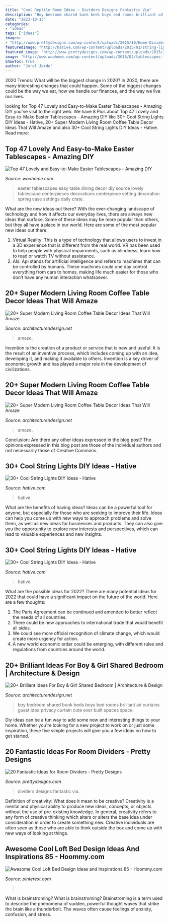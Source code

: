 ```yaml
---
title: "Cool Reptile Room Ideas ~ Dividers Designs Fantastic Via"
description: "Boy bedroom shared bunk beds boys bed rooms brilliant ad curtains guest idea privacy curtain cute ever built spaces space"
date: "2023-10-13"
categories:
- "ideas"
tags: ["ideas"]
images:
- "http://www.prettydesigns.com/wp-content/uploads/2015/10/Home-Dividers.jpg"
featuredImage: "http://hative.com/wp-content/uploads/2015/01/string-lights-diy-ideas/27-string-lights-diy-ideas.jpg"
featured_image: "http://www.prettydesigns.com/wp-content/uploads/2015/10/Home-Dividers.jpg"
image: "http://www.woohome.com/wp-content/uploads/2016/02/tablescapes-for-easter-14.jpg"
ShowToc: true
author: "Jerel Jerde"
---
```



2020 Trends: What will be the biggest change in 2020?
In 2020, there are many interesting changes that could happen. Some of the biggest changes could be the way we eat, how we handle our finances, and the way we live our lives.

	

		
looking for Top 47 Lovely and Easy-to-Make Easter Tablescapes - Amazing DIY you've visit to the right web. We have 8 Pics about Top 47 Lovely and Easy-to-Make Easter Tablescapes - Amazing DIY like 30+ Cool String Lights DIY Ideas - Hative, 20+ Super Modern Living Room Coffee Table Decor Ideas That Will Amaze and also 30+ Cool String Lights DIY Ideas - Hative. Read more:
		
    
## Top 47 Lovely And Easy-to-Make Easter Tablescapes - Amazing DIY

<img loading=lazy src="http://www.woohome.com/wp-content/uploads/2016/02/tablescapes-for-easter-14.jpg" onerror="this.onerror=null;this.src='https://tse1.mm.bing.net/th?id=OIP.U3DlcZnoUOdEmQYzo6fUPwHaLK&amp;pid=15.1';" alt="Top 47 Lovely and Easy-to-Make Easter Tablescapes - Amazing DIY">

_Source: woohome.com_

>easter tablescapes easy table dining decor diy source lovely tablescape centerpieces decorations centerpiece setting decoration spring vase settings daily crate. 

	

What are the new ideas out there?
With the ever-changing landscape of technology and how it affects our everyday lives, there are always new ideas that surface. Some of these ideas may be more popular than others, but they all have a place in our world. Here are some of the most popular new ideas out there: 
1. Virtual Reality: This is a type of technology that allows users to invest in a 3D experience that is different from the real world. VR has been used to help people with physical impairments, such as blindness, learn how to read or watch TV without assistance. 
2. AIs: Api stands for artificial intelligence and refers to machines that can be controlled by humans. These machines could one day control everything from cars to homes, making life much easier for those who don’t have any human interaction whatsoever. 

    
## 20+ Super Modern Living Room Coffee Table Decor Ideas That Will Amaze

<img loading=lazy src="https://cdn.architecturendesign.net/wp-content/uploads/2015/11/AD-14-white-romantic-living-room-decor-1.jpg" onerror="this.onerror=null;this.src='https://tse3.mm.bing.net/th?id=OIP.y4fSx30uIrSH4em97YxqaQHaLJ&amp;pid=15.1';" alt="20+ Super Modern Living Room Coffee Table Decor Ideas That Will Amaze">

_Source: architecturendesign.net_

>amaze. 

	

Invention is the creation of a product or service that is new and useful. It is the result of an inventive process, which includes coming up with an idea, developing it, and making it available to others. Invention is a key driver of economic growth and has played a major role in the development of civilizations.

    
## 20+ Super Modern Living Room Coffee Table Decor Ideas That Will Amaze

<img loading=lazy src="https://cdn.architecturendesign.net/wp-content/uploads/2015/11/AD-01-cozy-home-decor-living-room-ideas.jpg" onerror="this.onerror=null;this.src='https://tse3.mm.bing.net/th?id=OIP.oJ5JVPazshdY9Lwz262-1gHaLH&amp;pid=15.1';" alt="20+ Super Modern Living Room Coffee Table Decor Ideas That Will Amaze">

_Source: architecturendesign.net_

>amaze. 

	

Conclusion: Are there any other ideas expressed in the blog post?
The opinions expressed in this blog post are those of the individual authors and not necessarily those of Creative Commons.

    
## 30+ Cool String Lights DIY Ideas - Hative

<img loading=lazy src="http://hative.com/wp-content/uploads/2015/01/string-lights-diy-ideas/27-string-lights-diy-ideas.jpg" onerror="this.onerror=null;this.src='https://tse2.mm.bing.net/th?id=OIP.oaoiOre59uFKUhHaYEqeIgHaJ5&amp;pid=15.1';" alt="30+ Cool String Lights DIY Ideas - Hative">

_Source: hative.com_

>hative. 

	

What are the benefits of having ideas?
Ideas can be a powerful tool for anyone, but especially for those who are seeking to improve their life. Ideas can help you come up with new ways to approach problems and solve them, as well as new ideas for businesses and products. They can also give you the opportunity to explore new interests and perspectives, which can lead to valuable experiences and new insights.

    
## 30+ Cool String Lights DIY Ideas - Hative

<img loading=lazy src="http://hative.com/wp-content/uploads/2015/01/string-lights-diy-ideas/15-string-lights-diy-ideas.jpg" onerror="this.onerror=null;this.src='https://tse3.mm.bing.net/th?id=OIP.8_MbPe9P1zdsin5ir-VOTQHaJ3&amp;pid=15.1';" alt="30+ Cool String Lights DIY Ideas - Hative">

_Source: hative.com_

>hative. 

	

What are the possible ideas for 2022?
There are many potential ideas for 2022 that could have a significant impact on the future of the world. Here are a few thoughts: 
1. The Paris Agreement can be continued and amended to better reflect the needs of all countries. 
2. There could be new approaches to international trade that would benefit all sides. 
3. We could see more official recognition of climate change, which would create more urgency for action. 
4. A new world economic order could be emerging, with different rules and regulations from countries around the world. 

    
## 20+ Brilliant Ideas For Boy &amp; Girl Shared Bedroom | Architecture &amp; Design

<img loading=lazy src="http://cdn.architecturendesign.net/wp-content/uploads/2015/05/AD-Shared-Bedroom-Boy-Girl-11.jpg" onerror="this.onerror=null;this.src='https://tse4.mm.bing.net/th?id=OIP.M9NgNSClFaWhnGIqWUev_AHaJ4&amp;pid=15.1';" alt="20+ Brilliant Ideas For Boy &amp; Girl Shared Bedroom | Architecture &amp; Design">

_Source: architecturendesign.net_

>boy bedroom shared bunk beds boys bed rooms brilliant ad curtains guest idea privacy curtain cute ever built spaces space. 

	

Diy ideas can be a fun way to add some new and interesting things to your home. Whether you're looking for a new project to work on or just some inspiration, these five simple projects will give you a few ideas on how to get started.

    
## 20 Fantastic Ideas For Room Dividers - Pretty Designs

<img loading=lazy src="http://www.prettydesigns.com/wp-content/uploads/2015/10/Home-Dividers.jpg" onerror="this.onerror=null;this.src='https://tse3.mm.bing.net/th?id=OIP.93_JteOG07ItVQcB7BCi1wHaJ4&amp;pid=15.1';" alt="20 Fantastic Ideas for Room Dividers - Pretty Designs">

_Source: prettydesigns.com_

>dividers designs fantastic via. 

	

Definition of creativity: What does it mean to be creative?
Creativity is a mental and physical ability to produce new ideas, concepts, or objects without the use of pre-existing knowledge. In general, creativity refers to any form of creative thinking which alters or alters the base idea under consideration in order to create something new. Creative individuals are often seen as those who are able to think outside the box and come up with new ways of looking at things.

    
## Awesome Cool Loft Bed Design Ideas And Inspirations 85 - Hoommy.com

<img loading=lazy src="https://i.pinimg.com/736x/a1/fc/30/a1fc3065628748d6a5bec99219131e4e.jpg" onerror="this.onerror=null;this.src='https://tse1.mm.bing.net/th?id=OIP.2s6807zTqWsxMAFt4urUmwHaKG&amp;pid=15.1';" alt="Awesome Cool Loft Bed Design Ideas and Inspirations 85 - Hoommy.com">

_Source: pinterest.com_

>. 

	

What is brainstroming?
What is brainstroming? Brainstroming is a term used to describe the phenomena of sudden, powerful thought waves that strike the brain like a thunderbolt. The waves often cause feelings of anxiety, confusion, and stress.

